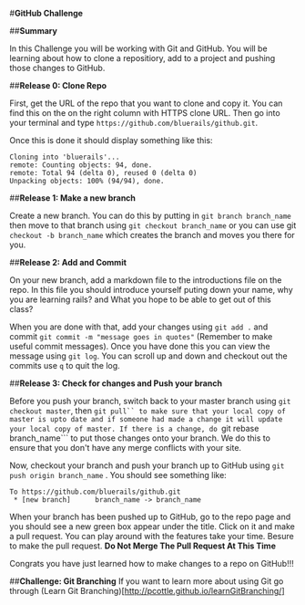 #**GitHub Challenge**

##**Summary**

In this Challenge you will be working with Git and GitHub. You will be learning about how to clone a repositiory, add to a project and pushing those changes to GitHub.

##**Release 0: Clone Repo**

First, get the URL of the repo that you want to clone and copy it. You can find this on the on the right column with HTTPS clone URL. Then go into your terminal and type ```https://github.com/bluerails/github.git```.

Once this is done it should display something like this:

```
Cloning into 'bluerails'...
remote: Counting objects: 94, done.
remote: Total 94 (delta 0), reused 0 (delta 0)
Unpacking objects: 100% (94/94), done.
```

##**Release 1: Make a new branch**

Create a new branch. You can do this by putting in ```git branch branch_name``` then move to that branch using ```git checkout branch_name``` or you can use git ```checkout -b branch_name``` which creates the branch and moves you there for you.

##**Release 2: Add and Commit**

On your new branch, add a markdown file to the introductions file on the repo. In this file you should introduce yourself puting down your name, why you are learning rails? and What you hope to be able to get out of this class?

When you are done with that, add your changes using ```git add .``` and commit ```git commit -m "message goes in quotes"``` (Remember to make useful commit messages).  Once you have done this you can view the message using ```git log```.  You can scroll up and down and checkout out the commits use ```q``` to quit the log.

##**Release 3: Check for changes and Push your branch**

Before you push your branch, switch back to your master branch using ```git checkout master```, then ```git pull`` to make sure that your local copy of master is upto date and if someone had made a change it will update your local copy of master. If there is a change, do ```git rebase branch_name``` to put those changes onto your branch. We do this to ensure that you don't have any merge conflicts with your site.

Now, checkout your branch and push your branch up to GitHub using ```git push origin branch_name``` .  You should see something like:

```
To https://github.com/bluerails/github.git
 * [new branch]      branch_name -> branch_name
```

When your branch has been pushed up to GitHub, go to the repo page and you should see a new green box appear under the title.  Click on it and make a pull request.  You can play around with the features take your time.  Besure to make the pull request.  **Do Not Merge The Pull Request At This Time**

Congrats you have just learned how to make changes to a repo on GitHub!!!

##**Challenge: Git Branching**
If you want to learn more about using Git go through (Learn Git Branching)[http://pcottle.github.io/learnGitBranching/]

